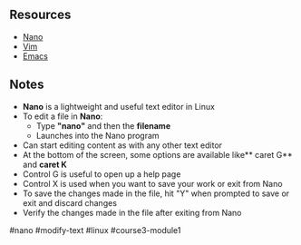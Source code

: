 ## Resources
- [Nano](https://www.nano-editor.org/)
- [Vim](https://vim.sourceforge.io/docs.php) 
- [Emacs](https://www.gnu.org/software/emacs/tour/)

## Notes 

- **Nano** is a lightweight and useful text editor in Linux
-   To edit a file in **Nano**:
    -   Type **"nano"** and then the **filename**
    -   Launches into the Nano program
-   Can start editing content as with any other text editor
-   At the bottom of the screen, some options are available like** caret G** and **caret K**
-   Control G is useful to open up a help page
-   Control X is used when you want to save your work or exit from Nano
-   To save the changes made in the file, hit "Y" when prompted to save or exit and discard changes
-   Verify the changes made in the file after exiting from Nano

#nano #modify-text #linux #course3-module1 